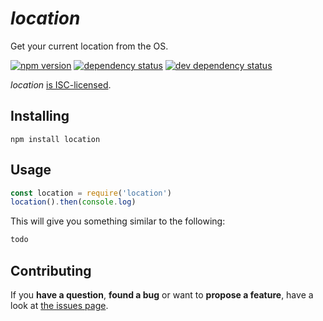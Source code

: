 # *location*

Get your current location from the OS.

[![npm version](https://img.shields.io/npm/v/location.svg)](https://www.npmjs.com/package/location)
[![dependency status](https://img.shields.io/david/derhuerst/location.svg)](https://david-dm.org/derhuerst/location)
[![dev dependency status](https://img.shields.io/david/dev/derhuerst/location.svg)](https://david-dm.org/derhuerst/location#info=devDependencies)

*location* [is ISC-licensed](license.md).


## Installing

```shell
npm install location
```


## Usage

```js
const location = require('location')
location().then(console.log)
```

This will give you something similar to the following:

```js
todo
```


## Contributing

If you **have a question**, **found a bug** or want to **propose a feature**, have a look at [the issues page](https://github.com/derhuerst/location/issues).

